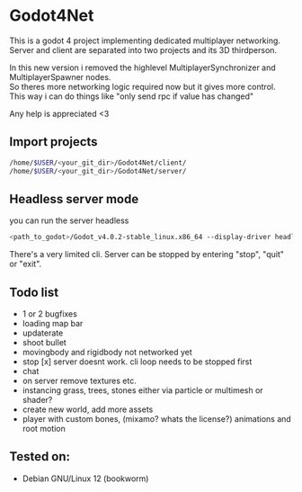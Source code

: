 # Godot4Net
This is a godot 4 project implementing dedicated multiplayer networking. \
Server and client are separated into two projects and its 3D thirdperson.

In this new version i removed the highlevel MultiplayerSynchronizer and MultiplayerSpawner nodes. \
So theres more networking logic required now but it gives more control. This way i can do things like "only send rpc if value has changed"

Any help is appreciated <3

## Import projects
```bash
/home/$USER/<your_git_dir>/Godot4Net/client/
/home/$USER/<your_git_dir>/Godot4Net/server/
```

## Headless server mode
you can run the server headless
```bash
<path_to_godot>/Godot_v4.0.2-stable_linux.x86_64 --display-driver headless --path <your_git_dir>/Godot4Net/server/
```
There's a very limited cli. Server can be stopped by entering "stop", "quit" or "exit".

## Todo list
- 1 or 2 bugfixes
- loading map bar
- updaterate
- shoot bullet
- movingbody and rigidbody not networked yet
- stop [x] server doesnt work. cli loop needs to be stopped first
- chat
- on server remove textures etc.
- instancing grass, trees, stones
    either via particle or multimesh or shader?
- create new world, add more assets
- player with custom bones, (mixamo? whats the license?) animations and root motion 

## Tested on:
- Debian GNU/Linux 12 (bookworm)
